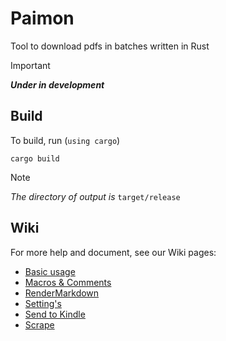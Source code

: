 # Paimon

Tool to download pdfs in batches written in Rust

> [!important]
> ***Under in development***

## Build

To build, run (`using cargo`)

```shell
cargo build
```

> [!note]
> *The directory of output is* `target/release`

## Wiki

For more help and document, see our Wiki pages:

* [Basic usage](https://github.com/Ravenlib/Paimon/wiki/Basic-usage)
* [Macros & Comments](https://github.com/Ravenlib/Paimon/wiki/Macros-&-Comments)
* [RenderMarkdown](https://github.com/Ravenlib/Paimon/wiki/RenderMarkdown)
* [Setting's](https://github.com/Ravenlib/Paimon/wiki/Settings)
* [Send to Kindle](https://github.com/Ravenlib/Paimon/wiki/Kindle)
* [Scrape](https://github.com/Ravenlib/Paimon/wiki/Scrape)
